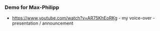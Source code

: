 ### Demo for Max-Philipp

* https://www.youtube.com/watch?v=AR75KhEoRKg - my voice-over - presentation / announcement

